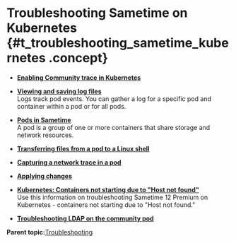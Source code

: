 # Troubleshooting Sametime on Kubernetes {#t_troubleshooting_sametime_kubernetes .concept}

-   **[Enabling Community trace in Kubernetes](t_enabling_community_debug.md)**  

-   **[Viewing and saving log files](troubleshooting_kubernetes_logs.md)**  
Logs track pod events. You can gather a log for a specific pod and container within a pod or for all pods.
-   **[Pods in Sametime](pods_descriptions.md)**  
A pod is a group of one or more containers that share storage and network resources.
-   **[Transferring files from a pod to a Linux shell](troubleshooting_kubernetes_transfer_pods.md)**  

-   **[Capturing a network trace in a pod](troubleshooting_kubernetes_pod_networktrace.md)**  

-   **[Applying changes](pod_apply_changes.md)**  

-   **[Kubernetes: Containers not starting due to "Host not found"](t_troubleshooting_kubernetes_host_not_found.md)**  
Use this information on troubleshooting Sametime 12 Premium on Kubernetes - containers not starting due to "Host not found."
-   **[Troubleshooting LDAP on the community pod](t_troubleshooting_ldap_kubernetes.md)**  


**Parent topic:**[Troubleshooting](troubleshooting.md)

